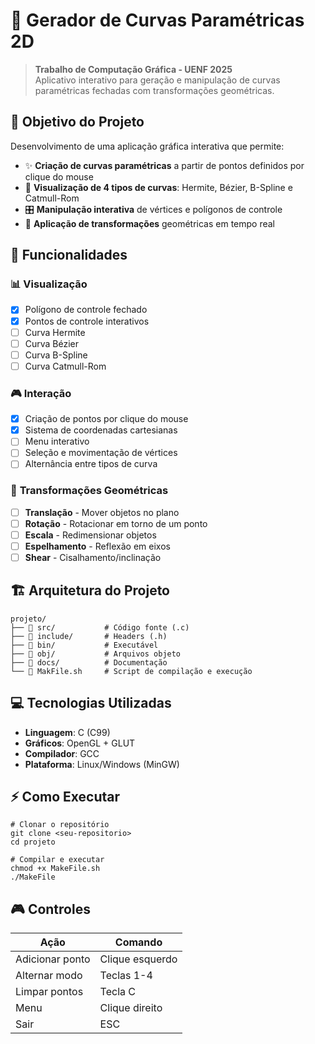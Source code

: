 # 📐 Gerador de Curvas Paramétricas 2D

> **Trabalho de Computação Gráfica - UENF 2025**  
> Aplicativo interativo para geração e manipulação de curvas paramétricas fechadas com transformações geométricas.

## 🎯 Objetivo do Projeto

Desenvolvimento de uma aplicação gráfica interativa que permite:
- ✨ **Criação de curvas paramétricas** a partir de pontos definidos por clique do mouse
- 🔄 **Visualização de 4 tipos de curvas**: Hermite, Bézier, B-Spline e Catmull-Rom  
- 🎛️ **Manipulação interativa** de vértices e polígonos de controle
- 🔧 **Aplicação de transformações** geométricas em tempo real

## 🚀 Funcionalidades

### 📊 **Visualização**
- [x] Polígono de controle fechado
- [x] Pontos de controle interativos
- [ ] Curva Hermite
- [ ] Curva Bézier  
- [ ] Curva B-Spline
- [ ] Curva Catmull-Rom

### 🎮 **Interação**
- [x] Criação de pontos por clique do mouse
- [x] Sistema de coordenadas cartesianas
- [ ] Menu interativo
- [ ] Seleção e movimentação de vértices
- [ ] Alternância entre tipos de curva

### 🔄 **Transformações Geométricas**
- [ ] **Translação** - Mover objetos no plano
- [ ] **Rotação** - Rotacionar em torno de um ponto
- [ ] **Escala** - Redimensionar objetos
- [ ] **Espelhamento** - Reflexão em eixos
- [ ] **Shear** - Cisalhamento/inclinação

## 🏗️ Arquitetura do Projeto

```
projeto/
├── 📁 src/           # Código fonte (.c)
├── 📁 include/       # Headers (.h)
├── 📁 bin/           # Executável
├── 📁 obj/           # Arquivos objeto
├── 📁 docs/          # Documentação
└── 🚀 MakFile.sh     # Script de compilação e execução
```

## 💻 Tecnologias Utilizadas

- **Linguagem**: C (C99)
- **Gráficos**: OpenGL + GLUT
- **Compilador**: GCC
- **Plataforma**: Linux/Windows (MinGW)

## ⚡ Como Executar

```
# Clonar o repositório
git clone <seu-repositorio>
cd projeto

# Compilar e executar
chmod +x MakeFile.sh
./MakeFile
```

## 🎮 Controles

| Ação | Comando |
|------|---------|
| Adicionar ponto | Clique esquerdo |
| Alternar modo | Teclas 1-4 |
| Limpar pontos | Tecla C |
| Menu | Clique direito |
| Sair | ESC |


